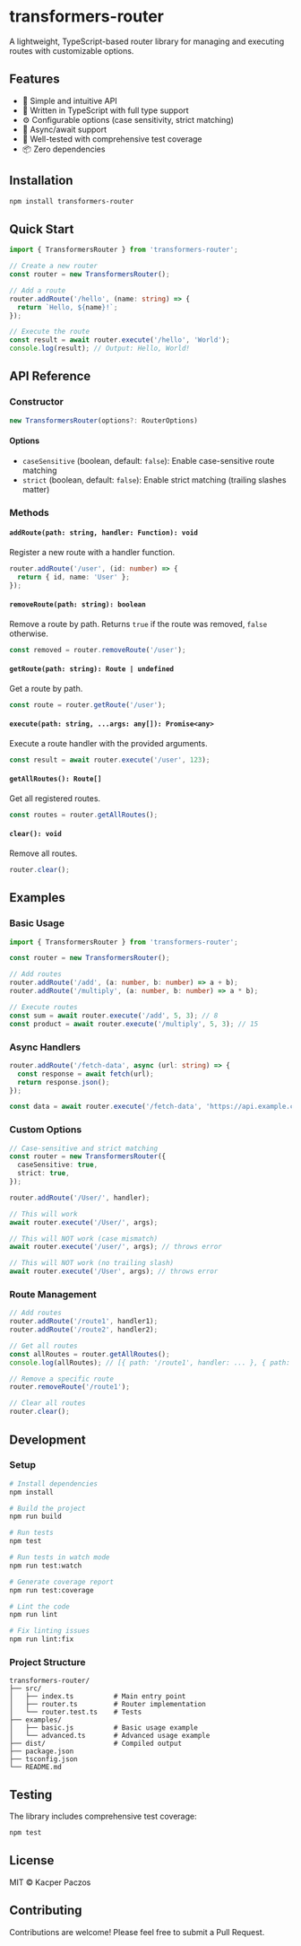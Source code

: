 # transformers-router

A lightweight, TypeScript-based router library for managing and executing routes with customizable options.

## Features

- 🚀 Simple and intuitive API
- 💪 Written in TypeScript with full type support
- ⚙️ Configurable options (case sensitivity, strict matching)
- 🔄 Async/await support
- 🧪 Well-tested with comprehensive test coverage
- 📦 Zero dependencies

## Installation

```bash
npm install transformers-router
```

## Quick Start

```typescript
import { TransformersRouter } from 'transformers-router';

// Create a new router
const router = new TransformersRouter();

// Add a route
router.addRoute('/hello', (name: string) => {
  return `Hello, ${name}!`;
});

// Execute the route
const result = await router.execute('/hello', 'World');
console.log(result); // Output: Hello, World!
```

## API Reference

### Constructor

```typescript
new TransformersRouter(options?: RouterOptions)
```

#### Options

- `caseSensitive` (boolean, default: `false`): Enable case-sensitive route matching
- `strict` (boolean, default: `false`): Enable strict matching (trailing slashes matter)

### Methods

#### `addRoute(path: string, handler: Function): void`

Register a new route with a handler function.

```typescript
router.addRoute('/user', (id: number) => {
  return { id, name: 'User' };
});
```

#### `removeRoute(path: string): boolean`

Remove a route by path. Returns `true` if the route was removed, `false` otherwise.

```typescript
const removed = router.removeRoute('/user');
```

#### `getRoute(path: string): Route | undefined`

Get a route by path.

```typescript
const route = router.getRoute('/user');
```

#### `execute(path: string, ...args: any[]): Promise<any>`

Execute a route handler with the provided arguments.

```typescript
const result = await router.execute('/user', 123);
```

#### `getAllRoutes(): Route[]`

Get all registered routes.

```typescript
const routes = router.getAllRoutes();
```

#### `clear(): void`

Remove all routes.

```typescript
router.clear();
```

## Examples

### Basic Usage

```typescript
import { TransformersRouter } from 'transformers-router';

const router = new TransformersRouter();

// Add routes
router.addRoute('/add', (a: number, b: number) => a + b);
router.addRoute('/multiply', (a: number, b: number) => a * b);

// Execute routes
const sum = await router.execute('/add', 5, 3); // 8
const product = await router.execute('/multiply', 5, 3); // 15
```

### Async Handlers

```typescript
router.addRoute('/fetch-data', async (url: string) => {
  const response = await fetch(url);
  return response.json();
});

const data = await router.execute('/fetch-data', 'https://api.example.com/data');
```

### Custom Options

```typescript
// Case-sensitive and strict matching
const router = new TransformersRouter({
  caseSensitive: true,
  strict: true,
});

router.addRoute('/User/', handler);

// This will work
await router.execute('/User/', args);

// This will NOT work (case mismatch)
await router.execute('/user/', args); // throws error

// This will NOT work (no trailing slash)
await router.execute('/User', args); // throws error
```

### Route Management

```typescript
// Add routes
router.addRoute('/route1', handler1);
router.addRoute('/route2', handler2);

// Get all routes
const allRoutes = router.getAllRoutes();
console.log(allRoutes); // [{ path: '/route1', handler: ... }, { path: '/route2', handler: ... }]

// Remove a specific route
router.removeRoute('/route1');

// Clear all routes
router.clear();
```

## Development

### Setup

```bash
# Install dependencies
npm install

# Build the project
npm run build

# Run tests
npm test

# Run tests in watch mode
npm run test:watch

# Generate coverage report
npm run test:coverage

# Lint the code
npm run lint

# Fix linting issues
npm run lint:fix
```

### Project Structure

```
transformers-router/
├── src/
│   ├── index.ts          # Main entry point
│   ├── router.ts         # Router implementation
│   └── router.test.ts    # Tests
├── examples/
│   ├── basic.js          # Basic usage example
│   └── advanced.ts       # Advanced usage example
├── dist/                 # Compiled output
├── package.json
├── tsconfig.json
└── README.md
```

## Testing

The library includes comprehensive test coverage:

```bash
npm test
```

## License

MIT © Kacper Paczos

## Contributing

Contributions are welcome! Please feel free to submit a Pull Request.